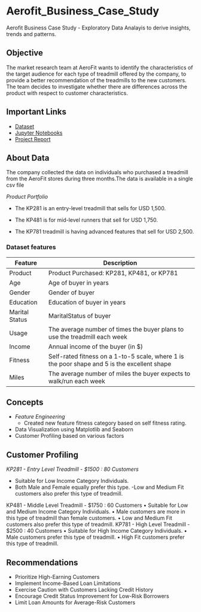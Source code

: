 # Aerofit_Business_Case_Study
Aerofit Business Case Study - Exploratory Data Analayis to derive insights, trends and patterns.

## Objective
The market research team at AeroFit wants to identify the characteristics of the target audience for each type of treadmill offered by the company, to provide a better recommendation of the treadmills to the new customers. The team decides to investigate whether there are differences across the product with respect to customer characteristics.
## Important Links
- [Dataset](https://github.com/shyammanikandan/Aerofit_Business_Case_Study/blob/main/aerofit_treadmill.csv)
- [Jupyter Notebooks](https://github.com/shyammanikandan/Aerofit_Business_Case_Study/blob/main/Aerofit%20Case%20Study.ipynb)
- [Project Report](https://github.com/shyammanikandan/Aerofit_Business_Case_Study/blob/main/Final%20Report.pdf)
## About Data
The company collected the data on individuals who purchased a treadmill from the AeroFit stores during three months.The data is available in a single csv file

_Product Portfolio_

- The KP281 is an entry-level treadmill that sells for USD 1,500.

- The KP481 is for mid-level runners that sell for USD 1,750.

- The KP781 treadmill is having advanced features that sell for USD 2,500.

### Dataset features
| Feature                      | Description |
| -----------                  | ----------- |
| Product	| Product Purchased: KP281, KP481, or KP781|
|Age|	 	Age of buyer in years |
|Gender|	 	Gender of buyer|
|Education	|Education of buyer in years|
|Marital Status	| 	MaritalStatus of buyer|
|Usage	| The average number of times the buyer plans to use the treadmill each week|
|Income	| Annual income of the buyer (in $)|
|Fitness	| Self-rated fitness on a 1-to-5 scale, where 1 is the poor shape and 5 is the excellent shape|
|Miles	|The average number of miles the buyer expects to walk/run each week|

## Concepts

- _Feature Engineering_
  - Created new feature fitness category based on self fitness rating.
- Data Visualization using Matplotlib and Seaborn
- Customer Profiling based on various factors

## Customer Profiling

_KP281 - Entry Level Treadmill - $1500 : 80 Customers_
- Suitable for Low Income Category Individuals.
- Both Male and Female equally prefer this type.
-Low and Medium Fit customers also prefer this type of treadmill. 

KP481 - Middle Level Treadmill - $1750 : 60 Customers
• Suitable for Low and Medium Income Category Individuals.
• Male customers are more in this type of treadmill than female customers.
• Low and Medium Fit customers also prefer this type of treadmill.
KP781 - High Level Treadmill - $2500 : 40 Customers
• Suitable for High Income Category Individuals.
• Male customers prefer this type of treadmill.
• High Fit customers prefer this type of treadmill.

## Recommendations

- Prioritize High-Earning Customers
- Implement Income-Based Loan Limitations
- Exercise Caution with Customers Lacking Credit History
- Encourage Credit Status Improvement for Low-Risk Borrowers
- Limit Loan Amounts for Average-Risk Customers

